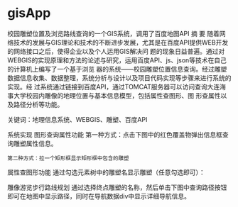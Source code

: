 # gisApp
校园雕塑位置及浏览路线查询的一个GIS系统，调用了百度地图API
摘 要
    随着网络技术的发展与GIS理论和技术的不断进步发展，尤其是在百度API提供WEB开发的网络接口之后，使得企业以及个人运用GIS解决问
题的现象日益普遍。通过对WEBGIS的实现原理和方法的论述与研究，运用百度API、js、json等技术在自己的计算机上编写了一个基于浏览
器的系统——校园雕塑位置信息查询。经过雕塑数据信息收集、数据整理，系统分析与设计以及项目代码实现等步骤来进行系统的实现。经
过系统通过链接到百度API，通过TOMCAT服务器可以访问查询大连海事大学校园内雕像的地理位置与基本信息模型，包括属性查图形、图
形查属性以及路径分析等功能。

关键词：地理信息系统、WEBGIS、雕塑、百度API

系统实现
  图形查询属性功能
    第一种方式：点击下图中的红色覆盖物弹出信息框查询雕塑属性信息。
 
    第二种方式：拉一个矩形框显示矩形框中包含的雕塑
 
  属性查图形功能
	  通过勾选元素树中的雕塑名显示雕塑（任意勾选即可）：
 
  雕像游览步行路线规划
    通过选择终点雕塑的名称，然后单击下图中查询路径按钮即可在地图中显示路径，同时在导航数据div中显示详细导航信息。
 
